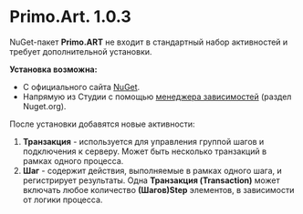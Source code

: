# Primo.Art. 1.0.3 

NuGet-пакет **Primo.ART** не входит в стандартный набор активностей и требует дополнительной установки. 

**Установка возможна:** 
- С официального сайта [NuGet](https://www.nuget.org/packages/Primo.ART).  
- Напрямую из Студии с помощью [менеджера зависимостей](https://docs.primo-rpa.ru/primo-rpa/primo-studio/projects/manage-dependencies#menedzher-zavisimostei) (раздел Nuget.org).  

После установки добавятся новые активности: 
1. **Транзакция**  -  используется для управления группой шагов и подключения к серверу. Может быть несколько транзакций в рамках одного процесса. 
2. **Шаг**  - содержит действия, выполняемые в рамках одного шага, и регистрирует результаты. Одна **Транзакция (Transaction)** может включать любое количество **(Шагов)Step** элементов, в зависимости от логики процесса.

 
